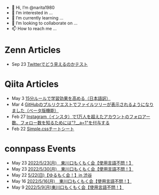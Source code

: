- 👋 Hi, I’m @narita1980
- 👀 I’m interested in ...
- 🌱 I’m currently learning ...
- 💞️ I’m looking to collaborate on ...
- 📫 How to reach me ...

# Zenn Articles

<!-- profile updater begin: zenn -->
- Sep 23 [Twitterでどう見えるのかテスト](https://zenn.dev/narita1980/articles/cbb21f8d7f785752d6ac)
<!-- profile updater end: zenn -->

# Qiita Articles

<!-- profile updater begin: qiita -->
- May 3 [15分ルールで学習効果を高める（日本語訳）](https://qiita.com/narita1980/items/d0ad5246344fc6e4380f)
- Mar 4 [GitHubのプルリクエストでファイルツリーが表示されるようになりました（ベータ版機能）](https://qiita.com/narita1980/items/bee2c5232342a51e0415)
- Feb 27 [Instagram（インスタ）で1万人を超えたアカウントのフォロアー数、フォロー数を知るためには"?__a=1"を付与する](https://qiita.com/narita1980/items/630b7014fa893461b991)
- Feb 22 [Simple.cssチートシート](https://qiita.com/narita1980/items/fd2ccf0e91944aab9fd5)
<!-- profile updater end: qiita -->

# connpass Events

<!-- profile updater begin: connpass -->
- May 23 [2022/5/23(月)　東川口もくもく会【使用言語不問！】](https://connpass.com/event/247222/)
- May 23 [2022/5/30(月)　東川口もくもく会【使用言語不問！】](https://connpass.com/event/247223/)
- May 22 [5/22(日)【ゆるもく会！】in 渋谷](https://yulumoku.connpass.com/event/246489/)
- May 16 [2022/5/16(月)　東川口もくもく会【使用言語不問！】](https://connpass.com/event/247221/)
- May 9 [2022/5/9(月)東川口もくもく会【使用言語不問！】](https://connpass.com/event/247226/)
<!-- profile updater end: connpass -->

<!---
narita1980/narita1980 is a ✨ special ✨ repository because its `README.md` (this file) appears on your GitHub profile.
You can click the Preview link to take a look at your changes.
--->
